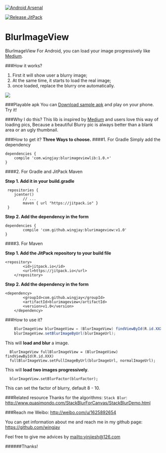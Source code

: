 [![Android Arsenal](https://img.shields.io/badge/Android%20Arsenal-BlurImageView-green.svg?style=true)](https://android-arsenal.com/details/1/2768)

[![Release JitPack](https://img.shields.io/github/release/wingjay/blurimageview.svg?label=JitPack)](https://jitpack.io/#wingjay/blurimageview/v1.0)

# BlurImageView
BlurImageView For Android, you can load your image progressively like [Medium](https://medium.com/@wing_jay/thinking-about-the-way-of-loading-picture-by-medium-4adfe792b437).

###How it works?
1. First it will show user a blurry image;
2. At the same time, it starts to load the real image;
3. once loaded, replace the blurry one automatically.

![](https://github.com/wingjay/BlurImageView/blob/master/ReadMe/blurImageView_nm.gif)

###Playable apk
You can [Download sample apk](https://github.com/wingjay/blurimageview/blob/master/sample.apk) and play on your phone. Try it!

###Why I do this?
This lib is inspired by [Medium](https://medium.com/@wing_jay/thinking-about-the-way-of-loading-picture-by-medium-4adfe792b437) and users love this way of loading pics, Because a beautiful Blurry pic is always better than a blank area or an ugly thumbnail.

###How to get it? 
**Three Ways to choose.**
####1. For Gradle
Simply add the dependency
```
dependencies {
	compile 'com.wingjay:blurimageviewlib:1.0.+'
}
```
####2. For Gradle and JitPack Maven

**Step 1. Add it in your build.gradle**
```
 repositories {
 	jcenter()
        // ...
        maven { url "https://jitpack.io" }
 }
```
**Step 2. Add the dependency in the form**
```
dependencies {
        compile 'com.github.wingjay:blurimageview:v1.0'
}
```
####3. For Maven

**Step 1. Add the JitPack repository to your build file**
```
<repository>
	    <id>jitpack.io</id>
	    <url>https://jitpack.io</url>
	</repository>
```
**Step 2. Add the dependency in the form**
```
<dependency>
	    <groupId>com.github.wingjay</groupId>
	    <artifactId>blurimageview</artifactId>
	    <version>v1.0</version>
	</dependency>
```	

###How to use it?
```java
    BlurImageView blurImageView = (BlurImageView) findViewById(R.id.XXX);
    blurImageView.setBlurImageByUrl(blurImageUrl);
```
   This will **load and blur** a image.
```
  BlurImageView fullBlurImageView = (BlurImageView) findViewById(R.id.XXX)
  fullBlurImageView.setFullImageByUrl(blurImageUrl, normalImageUrl);
```
  This will **load two images progressively**.
```
  blurImageView.setBlurFactor(blurFactor);
```
  This can set the factor of blurry, default 8 - 10.

###Related resource
Thanks for the algorithms: `Stack Blur`: http://www.quasimondo.com/StackBlurForCanvas/StackBlurDemo.html

###Reach me
Weibo: http://weibo.com/u/1625892654

You can get information about me and reach me in my github page: https://github.com/wingjay

Feel free to give me advices by <mailto:yinjiesh@126.com>

######Thanks!

